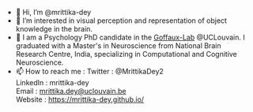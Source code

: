- 👋 Hi, I’m @mrittika-dey
- 👀 I’m interested in visual perception and representation of object knowledge in the brain. 
- 🌱 I am a Psychology PhD candidate in the <a href="https://goffaux-lab.github.io/goffaux-lab/">Goffaux-Lab</a> @UCLouvain. I graduated with a Master's in Neuroscience from National Brain Research Centre, India, specializing in Computational and Cognitive Neuroscience.
- 📫 How to reach me : Twitter : @MrittikaDey2 
                       <br> LinkedIn : mrittika-dey
                       <br> Email : mrittika.dey@uclouvain.be
                       <br> Website : https://mrittika-dey.github.io/

<!---
mrittika-dey/mrittika-dey is a ✨ special ✨ repository because its `README.md` (this file) appears on your GitHub profile.
You can click the Preview link to take a look at your changes.
--->
